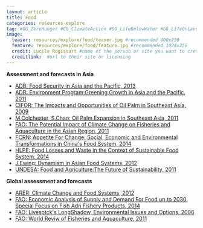 ```yaml
---
layout: article
title: Food
categories: resources-explore
tag: #GG_ZeroHunger #GG_ClimateAction #GG_LifeBelowWater #GG_LifeOnLands #GG_IndustryInnovationAndInfrastructure #GG_ResponsibleConsumptionAndProduction 
image:
  teaser: resources/explore/food/teaser.jpg #recommended 400x250
  feature: resources/explore/food/feature.jpg #recommended 1024x256
  credit: Lucile Rogissart #name of the person or site you want to credit
  creditlink:  #url to their site or licensing
---
```


**Assessment and forecasts in Asia**

+ <a href="/resources/explore/food/ADB-food-security-asia-2013.pdf">ADB: Food Security in Asia and the Pacific, 2013</a>
+ <a href="/resources/explore/food/ADB-green-growth-asia-2011.pdf">ADB: Environment Program:Greening Growth in Asia and the Pacific, 2011</a>
+ <a href="/resources/explore/food/CIFOR-impacts-opportunity-oilpalm-southasia-2009.pdf">CIFOR: The Impacts and Opportunities of Oil Palm in Southeast Asia, 2009</a>
+ <a href="/resources/explore/food/ColchesterChao-oilpalm-expansion-sea-2011.pdf">M.Colchester, S.Chao: Oil Palm Expansion in Southeast Asia, 2011</a>
+ <a href="/resources/explore/food/FAO-cc-fisheries-asia-2011.pdf">FAO: The Potential Impact of Climate Change on Fisheries and Aquaculture in the Asian Region, 2011</a>
+ <a href="/resources/explore/food/FCRN-appetite-change-china-2014.pdf">FCRN: Appetite For Change: Social, Economic and Environmental Transformations in China's Food System, 2014</a>
+ <a href="/resources/explore/food/HLPE-food-waste-sustainable-2014.pdf">HLPE: Food Losses and Waste in the Context of Sustainable Food System, 2014</a>
+ <a href="/resources/explore/food/J.Ewing-dynamism-asian-foodsystem-2012.pdf">J.Ewing: Dynamism in Asian Food Systems, 2012</a>
+ <a href="/resources/explore/food/UNDESA-food-future-sustainability-2011.pdf">UNDESA: Food and Agriculture:The Future of Sustainability, 2011 </a>

**Global assessment and forecasts**

+ <a href="/resources/explore/food/ARER-cc-food-system-2012.pdf">ARER: Climate Change and Food Systems, 2012</a>
+ <a href="/resources/explore/food/FAO-2030-food-economic-2014.pdf">FAO: Economic Analysis of Supply and Demand For Food up to 2030, Special Focus on Fish Adn Fishery Products, 2014</a>
+ <a href="/resources/explore/food/FAO-livestock-shadow-2006.pdf">FAO: Livesotck's LongShadow, Environmental Issues and Options, 2006</a>
+ <a href="/resources/explore/food/FAO-world-fisheries-2011.pdf">FAO: World Reviw of Fisheries and Aquaculture, 2011</a>

